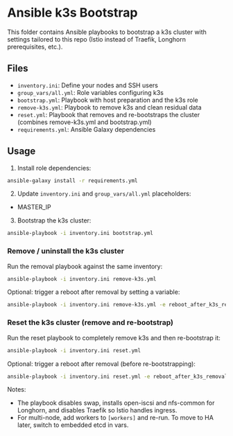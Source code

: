 # Ansible k3s Bootstrap

This folder contains Ansible playbooks to bootstrap a k3s cluster with settings tailored to this repo (Istio instead of Traefik, Longhorn prerequisites, etc.).

## Files
- `inventory.ini`: Define your nodes and SSH users
- `group_vars/all.yml`: Role variables configuring k3s
- `bootstrap.yml`: Playbook with host preparation and the k3s role
- `remove-k3s.yml`: Playbook to remove k3s and clean residual data
- `reset.yml`: Playbook that removes and re-bootstraps the cluster (combines remove-k3s.yml and bootstrap.yml)
- `requirements.yml`: Ansible Galaxy dependencies

## Usage
1) Install role dependencies:
```bash
ansible-galaxy install -r requirements.yml
```

2) Update `inventory.ini` and `group_vars/all.yml` placeholders:
- MASTER_IP

3) Bootstrap the k3s cluster:
```bash
ansible-playbook -i inventory.ini bootstrap.yml
```

### Remove / uninstall the k3s cluster

Run the removal playbook against the same inventory:

```bash
ansible-playbook -i inventory.ini remove-k3s.yml
```

Optional: trigger a reboot after removal by setting a variable:

```bash
ansible-playbook -i inventory.ini remove-k3s.yml -e reboot_after_k3s_removal=true
```

### Reset the k3s cluster (remove and re-bootstrap)

Run the reset playbook to completely remove k3s and then re-bootstrap it:

```bash
ansible-playbook -i inventory.ini reset.yml
```

Optional: trigger a reboot after removal (before re-bootstrapping):

```bash
ansible-playbook -i inventory.ini reset.yml -e reboot_after_k3s_removal=true
```

Notes:
- The playbook disables swap, installs open-iscsi and nfs-common for Longhorn, and disables Traefik so Istio handles ingress.
- For multi-node, add workers to `[workers]` and re-run. To move to HA later, switch to embedded etcd in vars.
